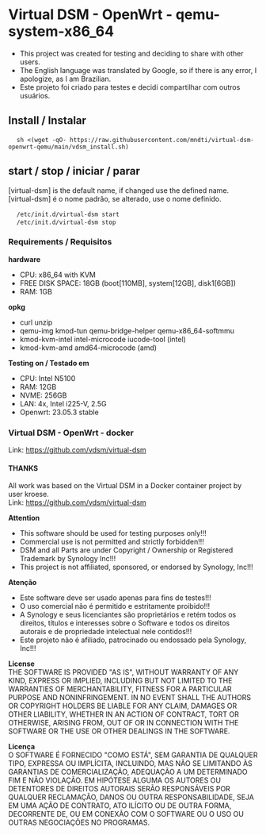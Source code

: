 # Virtual DSM - OpenWrt - qemu-system-x86_64

- This project was created for testing and deciding to share with other users.
- The English language was translated by Google, so if there is any error, I apologize, as I am Brazilian.
- Este projeto foi criado para testes e decidi compartilhar com outros usuários.

## Install / Instalar
<pre>
  <code>sh <(wget -qO- https://raw.githubusercontent.com/mndti/virtual-dsm-openwrt-qemu/main/vdsm_install.sh)</code>
</pre>

## start / stop / iniciar / parar
[virtual-dsm] is the default name, if changed use the defined name.<br>
[virtual-dsm] é o nome padrão, se alterado, use o nome definido.
<pre>
  <code>/etc/init.d/virtual-dsm start</code>
  <code>/etc/init.d/virtual-dsm stop</code>
</pre>

### Requirements / Requisitos
**hardware**
- CPU: x86_64 with KVM
- FREE DISK SPACE: 18GB (boot[110MB], system[12GB], disk1[6GB])
- RAM: 1GB

**opkg**
- curl unzip
- qemu-img kmod-tun qemu-bridge-helper qemu-x86_64-softmmu
- kmod-kvm-intel intel-microcode iucode-tool (intel)
- kmod-kvm-amd amd64-microcode (amd)

**Testing on / Testado em**
- CPU: Intel N5100
- RAM: 12GB
- NVME: 256GB
- LAN: 4x, Intel i225-V, 2.5G
- Openwrt: 23.05.3 stable

### Virtual DSM - OpenWrt - docker
Link: https://github.com/vdsm/virtual-dsm

#### THANKS
All work was based on the Virtual DSM in a Docker container project by user kroese.<br>
Link: https://github.com/vdsm/virtual-dsm

**Attention**
- This software should be used for testing purposes only!!!
- Commercial use is not permitted and strictly forbidden!!!
- DSM and all Parts are under Copyright / Ownership or Registered Trademark by Synology Inc!!!
- This project is not affiliated, sponsored, or endorsed by Synology, Inc!!!

**Atenção**
- Este software deve ser usado apenas para fins de testes!!!
- O uso comercial não é permitido e estritamente proibido!!!
- A Synology e seus licenciantes são proprietários e retém todos os direitos, títulos e interesses sobre o Software e todos os direitos autorais e de propriedade intelectual nele contidos!!!
- Este projeto não é afiliado, patrocinado ou endossado pela Synology, Inc!!!

**License**<br>
THE SOFTWARE IS PROVIDED "AS IS", WITHOUT WARRANTY OF ANY KIND, EXPRESS OR IMPLIED, INCLUDING BUT NOT LIMITED TO THE WARRANTIES OF MERCHANTABILITY, FITNESS FOR A PARTICULAR PURPOSE AND NONINFRINGEMENT. IN NO EVENT SHALL THE AUTHORS OR COPYRIGHT HOLDERS BE LIABLE FOR ANY CLAIM, DAMAGES OR OTHER LIABILITY, WHETHER IN AN ACTION OF CONTRACT, TORT OR OTHERWISE, ARISING FROM, OUT OF OR IN CONNECTION WITH THE SOFTWARE OR THE USE OR OTHER DEALINGS IN THE SOFTWARE.

**Licença**<br>
O SOFTWARE É FORNECIDO "COMO ESTÁ", SEM GARANTIA DE QUALQUER TIPO, EXPRESSA OU IMPLÍCITA, INCLUINDO, MAS NÃO SE LIMITANDO ÀS GARANTIAS DE COMERCIALIZAÇÃO, ADEQUAÇÃO A UM DETERMINADO FIM E NÃO VIOLAÇÃO. EM HIPÓTESE ALGUMA OS AUTORES OU DETENTORES DE DIREITOS AUTORAIS SERÃO RESPONSÁVEIS POR QUALQUER RECLAMAÇÃO, DANOS OU OUTRA RESPONSABILIDADE, SEJA EM UMA AÇÃO DE CONTRATO, ATO ILÍCITO OU DE OUTRA FORMA, DECORRENTE DE, OU EM CONEXÃO COM O SOFTWARE OU O USO OU OUTRAS NEGOCIAÇÕES NO PROGRAMAS.
